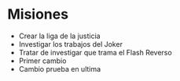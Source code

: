 # Misiones

* Crear la liga de la justicia
* Investigar los trabajos del Joker
* Tratar de investigar que trama el Flash Reverso
* Primer cambio
* Cambio prueba en ultima


